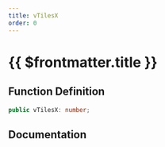 ```yaml
---
title: vTilesX
order: 0
---
```


# {{ $frontmatter.title }}

## Function Definition

```ts
public vTilesX: number;
```

## Documentation

<!--@include: ./parts/vTilesX.md-->
